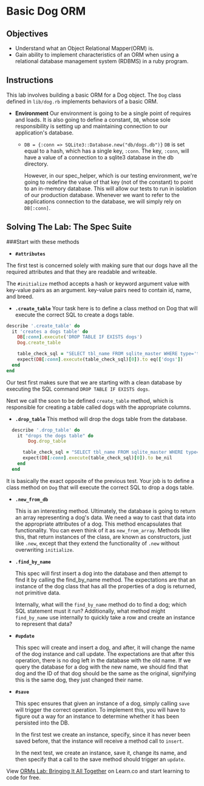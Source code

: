 # Basic Dog ORM

## Objectives
* Understand what an Object Relational Mapper(ORM) is.
* Gain ability to implement characteristics of an ORM when using a relational database management system (RDBMS) in a ruby program.

## Instructions
This lab involves building a basic ORM for a Dog object.  The `Dog` class defined in `lib/dog.rb` implements behaviors of a basic ORM.


- **Environment**
  Our environment is going to be a single point of requires and loads.  It is also going to define a constant, `DB`, whose sole responsibility is setting up and maintaining connection to our application's database.
   - `DB = {:conn => SQLite3::Database.new("db/dogs.db")}`
   `DB` is set equal to a hash, which has a single key, `:conn`. The key, `:conn`,  will have a value of a connection to a sqlite3 database in the db directory.

      However, in our spec_helper, which is our testing environment, we're going to redefine the value of that key (not of the constant) to point to an in-memory database. This will allow our tests to run in isolation of our production database. Whenever we want to refer to the applications connection to the database, we will simply rely on `DB[:conn]`.

## Solving The Lab: The Spec Suite

###Start with these methods

-  **`#attributes`**

  The first test is concerned solely with making sure that our dogs have all the required attributes and that they are readable and writeable.

  The `#initialize` method accepts a hash or keyword argument value with key-value pairs as an argument. key-value pairs need to contain id, name, and breed.

-  **`.create_table`**
  Your task  here is to define a class method on Dog that will execute the correct SQL to create a dogs table.

```ruby
describe '.create_table' do
  it 'creates a dogs table' do
    DB[:conn].execute('DROP TABLE IF EXISTS dogs')
    Dog.create_table

    table_check_sql = "SELECT tbl_name FROM sqlite_master WHERE type='table' AND tbl_name='dogs';"
    expect(DB[:conn].execute(table_check_sql)[0]).to eq(['dogs'])
  end
end
```

  Our test first makes sure that we are starting with a clean database by executing the SQL command `DROP TABLE IF EXISTS dogs`.

  Next we call the soon to be defined `create_table` method, which is responsible for creating a table called dogs with the appropriate columns.

-  **`.drop_table`**
This method will drop the dogs table from the database.

```ruby
  describe '.drop_table' do
    it "drops the dogs table" do
        Dog.drop_table

      table_check_sql = "SELECT tbl_name FROM sqlite_master WHERE type='table' AND tbl_name='dogs';"
      expect(DB[:conn].execute(table_check_sql)[0]).to be_nil
    end
  end
```

  It is basically the exact opposite of the previous test. Your job is to define a class method on `Dog` that will execute the correct SQL to drop a dogs table.

- **`.new_from_db`**

  This is an interesting method. Ultimately, the database is going to return an array representing a dog's data. We need a way to cast that data into the appropriate attributes of a dog. This method encapsulates that functionality. You can even think of it as  `new_from_array`. Methods like this, that return instances of the class, are known as constructors, just like `.new`, except that they extend the functionality of `.new` without overwriting `initialize`.

- **`.find_by_name`**

  This spec will first insert a dog into the database and then attempt to find it by calling the find_by_name method. The expectations are that an instance of the dog class that has all the properties of a dog is returned, not primitive data.

  Internally, what will the `find_by_name` method do to find a dog; which SQL statement must it run? Additionally, what method might `find_by_name` use internally to quickly take a row and create an instance to represent that data?

- **`#update`**

  This spec will create and insert a dog, and after, it will change the name of the dog instance and call update. The expectations are that after this operation, there is no dog left in the database with the old name. If we query the database for a dog with the new name, we should find that dog and the ID of that dog should be the same as the original, signifying this is the same dog, they just changed their name.

- **`#save`**

  This spec ensures that given an instance of a dog, simply calling `save` will trigger the correct operation. To implement this, you will have to figure out a way for an instance to determine whether it has been persisted into the DB.

  In the first test we create an instance, specify, since it has never been saved before, that the instance will receive a method call to `insert`.

  In the next test, we create an instance, save it, change its name, and then specify that a call to the save method should trigger an `update`.

<p data-visibility='hidden'>View <a href='https://learn.co/lessons/bringing-it-all-together' title='Basic Dog ORM'>ORMs Lab: Bringing It All Together</a> on Learn.co and start learning to code for free.</p>
